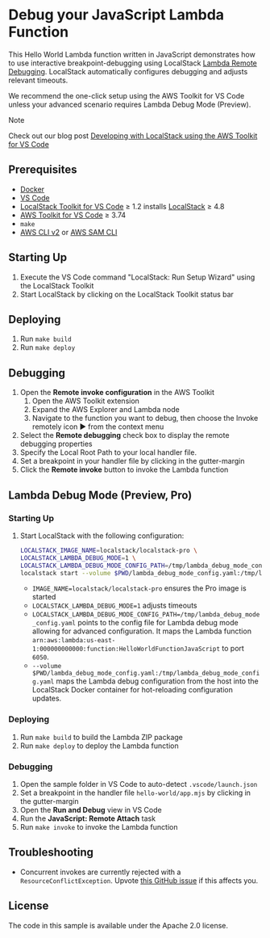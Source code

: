 # Debug your JavaScript Lambda Function

This Hello World Lambda function written in JavaScript demonstrates how to use interactive breakpoint-debugging using LocalStack [Lambda Remote Debugging](https://docs.localstack.cloud/aws/tooling/lambda-tools/remote-debugging/).
LocalStack automatically configures debugging and adjusts relevant timeouts.

We recommend the one-click setup using the AWS Toolkit for VS Code unless your advanced scenario requires Lambda Debug Mode (Preview).

> [!NOTE]
> Check out our blog post [Developing with LocalStack using the AWS Toolkit for VS Code](#TODO-update-link)

## Prerequisites

* [Docker](https://www.docker.com/)
* [VS Code](https://code.visualstudio.com/)
* [LocalStack Toolkit for VS Code](https://marketplace.visualstudio.com/items?itemName=localstack.localstack) ≥ 1.2 installs [LocalStack](https://docs.localstack.cloud/aws/getting-started/installation/) ≥ 4.8
* [AWS Toolkit for VS Code](https://marketplace.visualstudio.com/items?itemName=AmazonWebServices.aws-toolkit-vscode) ≥ 3.74
* `make`
* [AWS CLI v2](https://docs.aws.amazon.com/cli/latest/userguide/getting-started-install.html) or [AWS SAM CLI](https://docs.aws.amazon.com/serverless-application-model/latest/developerguide/install-sam-cli.html)

## Starting Up

1. Execute the VS Code command "LocalStack: Run Setup Wizard" using the LocalStack Toolkit
2. Start LocalStack by clicking on the LocalStack Toolkit status bar

## Deploying

1. Run `make build`
2. Run `make deploy`

## Debugging

1. Open the **Remote invoke configuration** in the AWS Toolkit
    1. Open the AWS Toolkit extension
    2. Expand the AWS Explorer and Lambda node
    3. Navigate to the function you want to debug, then choose the Invoke remotely icon ▶️ from the context menu
2. Select the **Remote debugging** check box to display the remote debugging properties
3. Specify the Local Root Path to your local handler file.
4. Set a breakpoint in your handler file by clicking in the gutter-margin
5. Click the **Remote invoke** button to invoke the Lambda function

## Lambda Debug Mode (Preview, Pro)

### Starting Up

1. Start LocalStack with the following configuration:

    ```sh
    LOCALSTACK_IMAGE_NAME=localstack/localstack-pro \
    LOCALSTACK_LAMBDA_DEBUG_MODE=1 \
    LOCALSTACK_LAMBDA_DEBUG_MODE_CONFIG_PATH=/tmp/lambda_debug_mode_config.yaml \
    localstack start --volume $PWD/lambda_debug_mode_config.yaml:/tmp/lambda_debug_mode_config.yaml
    ```

    * `IMAGE_NAME=localstack/localstack-pro` ensures the Pro image is started
    * `LOCALSTACK_LAMBDA_DEBUG_MODE=1` adjusts timeouts
    * `LOCALSTACK_LAMBDA_DEBUG_MODE_CONFIG_PATH=/tmp/lambda_debug_mode_config.yaml` points to the config file for Lambda debug mode allowing for advanced configuration. It maps the Lambda function `arn:aws:lambda:us-east-1:000000000000:function:HelloWorldFunctionJavaScript` to port `6050`.
    * `--volume $PWD/lambda_debug_mode_config.yaml:/tmp/lambda_debug_mode_config.yaml` maps the Lambda debug configuration from the host into the LocalStack Docker container for hot-reloading configuration updates.

### Deploying

1. Run `make build` to build the Lambda ZIP package
2. Run `make deploy` to deploy the Lambda function

### Debugging

1. Open the sample folder in VS Code to auto-detect `.vscode/launch.json`
2. Set a breakpoint in the handler file `hello-world/app.mjs` by clicking in the gutter-margin
3. Open the **Run and Debug** view in VS Code
4. Run the **JavaScript: Remote Attach** task
5. Run `make invoke` to invoke the Lambda function

## Troubleshooting

* Concurrent invokes are currently rejected with a `ResourceConflictException`.
Upvote [this GitHub issue](https://github.com/localstack/localstack/issues/8522) if this affects you.

## License

The code in this sample is available under the Apache 2.0 license.
